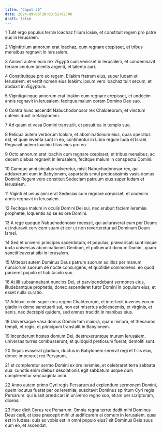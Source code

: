 ```yaml
---
title: "Caput 36"
date: 2024-09-06T20:00:51+02:00
draft: false
---
```



1 Tulit ergo populus terræ Ioachaz filium Iosiæ, et constituit regem pro patre suo in Ierusalem.

2 Vigintitrium annorum erat Ioachaz, cum regnare cœpisset, et tribus mensibus regnavit in Ierusalem.

3 Amovit autem eum rex Ægypti cum venisset in Ierusalem, et condemnavit terram centum talentis argenti, et talento auri.

4 Constituitque pro eo regem, Eliakim fratrem eius, super Iudam et Ierusalem: et vertit nomen eius Ioakim: ipsum vero Ioachaz tulit secum, et abduxit in Ægyptum.

5 Vigintiquinque annorum erat Ioakim cum regnare cœpisset, et undecim annis regnavit in Ierusalem: fecitque malum coram Domino Deo suo.

6 Contra hunc ascendit Nabuchodonosor rex Chaldæorum, et vinctum catenis duxit in Babylonem.

7 Ad quam et vasa Domini transtulit, et posuit ea in templo suo.

8 Reliqua autem verborum Ioakim, et abominationum eius, quas operatus est, et quæ inventa sunt in eo, continentur in Libro regum Iuda et Israel. Regnavit autem Ioachin filius eius pro eo.

9 Octo annorum erat Ioachin cum regnare cœpisset, et tribus mensibus, ac decem diebus regnavit in Ierusalem, fecitque malum in conspectu Domini.

10 Cumque anni circulus volveretur, misit Nabuchodonosor rex, qui adduxerunt eum in Babylonem, asportatis simul pretiosissimis vasis domus Domini: Regem vero constituit Sedeciam patruum eius super Iudam et Ierusalem.

11 Viginti et unius anni erat Sedecias cum regnare cœpisset, et undecim annis regnavit in Ierusalem.

12 Fecitque malum in oculis Domini Dei sui, nec erubuit faciem Ieremiæ prophetæ, loquentis ad se ex ore Domini.

13 A rege quoque Nabuchodonosor recessit, qui adiuraverat eum per Deum: et induravit cervicem suam et cor ut non reverteretur ad Dominum Deum Israel.

14 Sed et universi principes sacerdotum, et populus, prævaricati sunt inique iuxta universas abominationes Gentium, et polluerunt domum Domini, quam sanctificaverat sibi in Ierusalem.

15 Mittebat autem Dominus Deus patrum suorum ad illos per manum nunciorum suorum de nocte consurgens, et quotidie commonens: eo quod parceret populo et habitaculo suo.

16 At illi subsannabant nuncios Dei, et parvipendebant sermones eius, illudebantque prophetis, donec ascenderet furor Domini in populum eius, et esset nulla curatio.

17 Adduxit enim super eos regem Chaldæorum, et interfecit iuvenes eorum gladio in domo sanctuarii sui, non est misertus adolescentis, et virginis, et senis, nec decrepiti quidem, sed omnes tradidit in manibus eius.

18 Universaque vasa domus Domini tam maiora, quam minora, et thesauros templi, et regis, et principum transtulit in Babylonem.

19 Incenderunt hostes domum Dei, destruxeruntque murum Ierusalem, universas turres combusserunt, et quidquid pretiosum fuerat, demoliti sunt.

20 Siquis evaserat gladium, ductus in Babylonem servivit regi et filiis eius, donec imperaret rex Persarum,

21 et compleretur sermo Domini ex ore Ieremiæ, et celebraret terra sabbata sua: cunctis enim diebus desolationis egit sabbatum usque dum complerentur septuaginta anni.

22 Anno autem primo Cyri regis Persarum ad explendum sermonem Domini, quem locutus fuerat per os Ieremiæ, suscitavit Dominus spiritum Cyri regis Persarum: qui iussit prædicari in universo regno suo, etiam per scripturam, dicens:

23 Hæc dicit Cyrus rex Persarum: Omnia regna terræ dedit mihi Dominus Deus cæli, et ipse præcepit mihi ut ædificarem ei domum in Ierusalem, quæ est in Iudæa: quis ex vobis est in omni populo eius? sit Dominus Deis suus cum eo, et ascendat.

